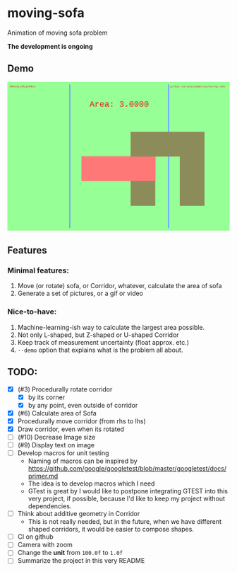 # moving-sofa
Animation of moving sofa problem

**The development is ongoing**

## Demo

![demo](https://raw.githubusercontent.com/JaroslawWiosna/moving-sofa/images_for_readme/demo.gif "Demo")

## Features
### Minimal features:
 1. Move (or rotate) sofa, or Corridor, whatever, calculate the area of sofa
 1. Generate a set of pictures, or a gif or video

### Nice-to-have:

 1. Machine-learning-ish way to calculate the largest area possible.
 1. Not only L-shaped, but Z-shaped or U-shaped Corridor
 1. Keep track of measurement uncertainty (float approx. etc.)
 1. `--demo` option that explains what is the problem all about.

## TODO:

 * [x] (#3) Procedurally rotate corridor
   * [x] by its corner
   * [x] by any point, even outside of corridor
 * [X] (#6) Calculate area of Sofa
 * [X] Procedurally move corridor (from rhs to lhs)
 * [x] Draw corridor, even when its rotated
 * [ ] (#10) Decrease Image size
 * [ ] (#9) Display text on image
 * [ ] Develop macros for unit testing
   * Naming of macros can be inspired by https://github.com/google/googletest/blob/master/googletest/docs/primer.md 
   * The idea is to develop macros which I need
   * GTest is great by I would like to postpone integrating GTEST into this very project, if possible, because I'd like to keep my project without dependencies.
 * [ ] Think about additive geometry in Corridor
   * This is not really needed, but in the future, when we have different shaped corridors, it would be easier to compose shapes.
 * [ ] CI on github
 * [ ] Camera with zoom
 * [ ] Change the **unit** from `100.0f` to `1.0f`  
 * [ ] Summarize the project in this very README
